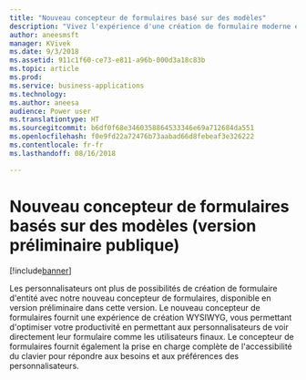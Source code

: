 ```yaml
---
title: "Nouveau concepteur de formulaires basé sur des modèles"
description: "Vivez l'expérience d'une création de formulaire moderne et plus productive avec notre nouveau concepteur de formulaires basé sur des modèles"
author: aneesmsft
manager: KVivek
ms.date: 9/3/2018
ms.assetid: 911c1f60-ce73-e811-a96b-000d3a18c83b
ms.topic: article
ms.prod: 
ms.service: business-applications
ms.technology: 
ms.author: aneesa
audience: Power user
ms.translationtype: HT
ms.sourcegitcommit: b6df0f68e3460358864533346e69a712684da551
ms.openlocfilehash: f0e9fd22a72476b73aabad66d8febeaf3e326222
ms.contentlocale: fr-fr
ms.lasthandoff: 08/16/2018

---
```

# <a name="new-model-driven-form-designer-public-preview"></a>Nouveau concepteur de formulaires basés sur des modèles (version préliminaire publique)


[!include[banner](../../includes/banner.md)]

Les personnalisateurs ont plus de possibilités de création de formulaire d'entité avec notre nouveau concepteur de formulaires, disponible en version préliminaire dans cette version. Le nouveau concepteur de formulaires fournit une expérience de création WYSIWYG, vous permettant d'optimiser votre productivité en permettant aux personnalisateurs de voir directement leur formulaire comme les utilisateurs finaux. Le concepteur de formulaires fournit également la prise en charge complète de l'accessibilité du clavier pour répondre aux besoins et aux préférences des personnalisateurs.

